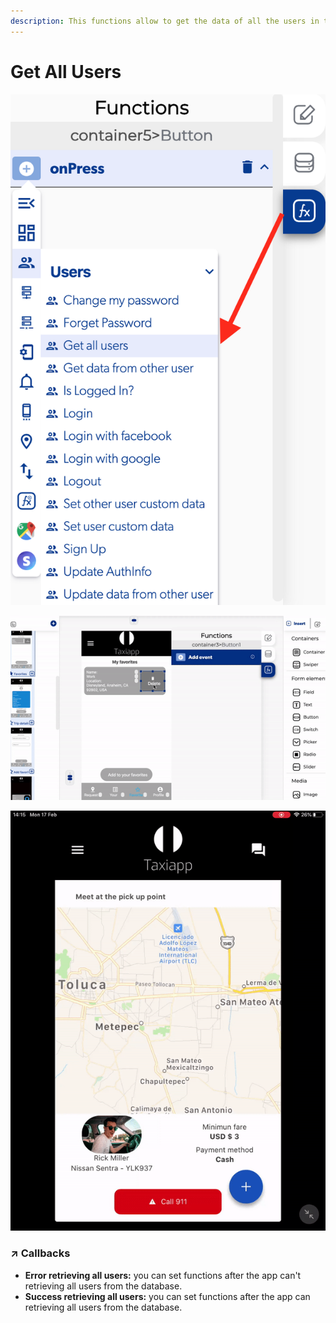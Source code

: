 ```yaml
---
description: This functions allow to get the data of all the users in the data base.
---
```


# Get All Users

![](../../../.gitbook/assets/captura-de-pantalla-2020-02-10-a-la-s-10.36.11.png)

![](../../../.gitbook/assets/ezgif.com-video-to-gif%20%285%29.gif)

![](../../../.gitbook/assets/ezgif.com-video-to-gif-11.gif)



### ↗ Callbacks <a id="entry-vars"></a>

* **Error retrieving all users:** you can set functions after the app can't retrieving all users from the database.
* **Success retrieving all users:** you can set functions after the app can retrieving all users from the database.

